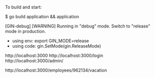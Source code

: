 

To build and start:

$ go build application && application

[GIN-debug] [WARNING] Running in "debug" mode. Switch to "release" mode in production.
 - using env:	export GIN_MODE=release
 - using code:	gin.SetMode(gin.ReleaseMode)

http://localhost:3000
http://localhost:3000/login
http://localhost:3000/admin/

http://localhost:3000/employees/962134/vacation
